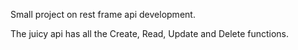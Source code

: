 Small project on rest frame api development.

The juicy api has all the Create, Read, Update and Delete functions.